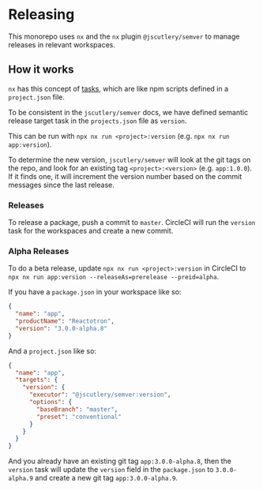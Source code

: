 # Releasing

This monorepo uses `nx` and the `nx` plugin `@jscutlery/semver` to manage releases in relevant workspaces.

## How it works

`nx` has this concept of [tasks](https://nx.dev/core-features/run-tasks#run-tasks), which are like npm scripts defined in a `project.json` file.

To be consistent in the `jscutlery/semver` docs, we have defined semantic release target task in the `projects.json` file as `version`.

This can be run with `npx nx run <project>:version` (e.g. `npx nx run app:version`).

To determine the new version, `jscutlery/semver` will look at the git tags on the repo, and look for an existing tag `<project>:<version>` (e.g. `app:1.0.0`). If it finds one, it will increment the version number based on the commit messages since the last release.

### Releases

To release a package, push a commit to `master`. CircleCI will run the `version` task for the workspaces and create a new commit.

### Alpha Releases

To do a beta release, update `npx nx run <project>:version` in CircleCI to `npx nx run app:version --releaseAs=prerelease --preid=alpha`.

If you have a `package.json` in your workspace like so:

```json
{
  "name": "app",
  "productName": "Reactotron",
  "version": "3.0.0-alpha.8"
}
```

And a `project.json` like so:

```json
{
  "name": "app",
  "targets": {
    "version": {
      "executor": "@jscutlery/semver:version",
      "options": {
        "baseBranch": "master",
        "preset": "conventional"
      }
    }
  }
}
```

And you already have an existing git tag `app:3.0.0-alpha.8`, then the `version` task will update the `version` field in the `package.json` to `3.0.0-alpha.9` and create a new git tag `app:3.0.0-alpha.9`.
